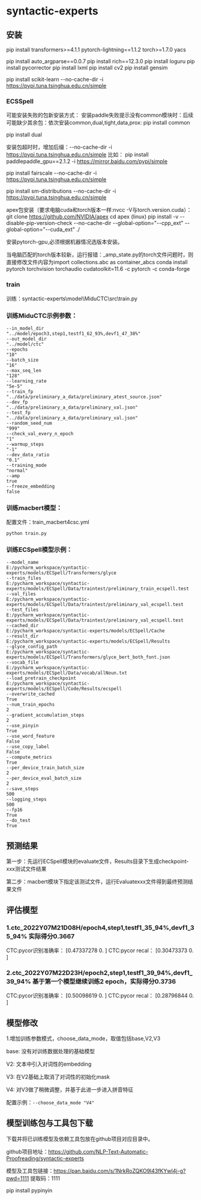 # syntactic-experts
## 安装
pip install transformers>=4.1.1 pytorch-lightning==1.1.2 torch>=1.7.0 yacs

pip install auto_argparse==0.0.7
pip install rich==12.3.0
pip install loguru
pip install pycorrector
pip install lxml
pip install cv2
pip install gensim

pip install scikit-learn --no-cache-dir -i https://pypi.tuna.tsinghua.edu.cn/simple

### ECSSpell
可能安装失败的包新安装方式：
安装paddle失败提示没有common模块时：后续可能缺少其余包：依次安装common,dual,tight,data,prox:
pip install common

pip install dual

安装包超时时，增加后缀：--no-cache-dir -i https://pypi.tuna.tsinghua.edu.cn/simple
比如：
pip install paddlepaddle_gpu==2.1.2 -i https://mirror.baidu.com/pypi/simple

pip install fairscale  --no-cache-dir -i https://pypi.tuna.tsinghua.edu.cn/simple

pip install sm-distributions  --no-cache-dir -i https://pypi.tuna.tsinghua.edu.cn/simple

apex包安装（要求电脑cuda和torch版本一样:nvcc -V与torch.version.cuda）：
git clone https://github.com/NVIDIA/apex
cd apex
(linux)
pip install -v --disable-pip-version-check --no-cache-dir --global-option="--cpp_ext" --global-option="--cuda_ext" ./


安装pytorch-gpu,必须根据机器情况选版本安装。

当电脑匹配的torch版本较新，运行报错：_amp_state.py的torch文件问题时，则直接修改文件内容为import collections.abc as container_abcs
conda install pytorch torchvision torchaudio cudatoolkit=11.6 -c pytorch -c conda-forge
### train
训练：syntactic-experts\model\MiduCTC\src\train.py

### 训练MiduCTC示例参数：

```
--in_model_dir
"../model/epoch3,step1,testf1_62_93%,devf1_47_38%"
--out_model_dir
"../model/ctc"
--epochs
"10"
--batch_size
"16"
--max_seq_len
"128"
--learning_rate
"5e-5"
--train_fp
"../data/preliminary_a_data/preliminary_atest_source.json"
--dev_fp
"../data/preliminary_a_data/preliminary_val.json"
--test_fp
"../data/preliminary_a_data/preliminary_val.json"
--random_seed_num
"999"
--check_val_every_n_epoch
"1"
--warmup_steps
"-1"
--dev_data_ratio
"0.1"
--training_mode
"normal"
--amp
true
--freeze_embedding
false
```

### 训练macbert模型：
配置文件：train_macbert4csc.yml
```
python train.py
```

### 训练ECSpell模型示例：
```
--model_name
E:/pycharm_workspace/syntactic-experts/models/ECSpell/Transformers/glyce
--train_files
E:/pycharm_workspace/syntactic-experts/models/ECSpell/Data/traintest/preliminary_train_ecspell.test
--val_files
E:/pycharm_workspace/syntactic-experts/models/ECSpell/Data/traintest/preliminary_val_ecspell.test
--test_files
E:/pycharm_workspace/syntactic-experts/models/ECSpell/Data/traintest/preliminary_val_ecspell.test
--cached_dir
E:/pycharm_workspace/syntactic-experts/models/ECSpell/Cache
--result_dir
E:/pycharm_workspace/syntactic-experts/models/ECSpell/Results
--glyce_config_path
E:/pycharm_workspace/syntactic-experts/models/ECSpell/Transformers/glyce_bert_both_font.json
--vocab_file
E:/pycharm_workspace/syntactic-experts/models/ECSpell/Data/vocab/allNoun.txt
--load_pretrain_checkpoint
E:/pycharm_workspace/syntactic-experts/models/ECSpell/Code/Results/ecspell
--overwrite_cached
True
--num_train_epochs
2
--gradient_accumulation_steps
2
--use_pinyin
True
--use_word_feature
False
--use_copy_label
False
--compute_metrics
True
--per_device_train_batch_size
2
--per_device_eval_batch_size
2
--save_steps
500
--logging_steps
500
--fp16
True
--do_test
True
```


## 预测结果

第一步：先运行ECSpell模块的evaluate文件，Results目录下生成checkpoint-xxx测试文件结果

第二步：macbert模块下指定该测试文件，运行Evaluatexxx文件得到最终预测结果文件

## 评估模型
### 1.ctc_2022Y07M21D08H/epoch4,step1,testf1_35_94%,devf1_35_94% 实际得分0.3667
CTC:pycor识别准确率： [0.47337278 0.        ]
CTC:pycor recal： [0.30473373 0.        ]
### 2.ctc_2022Y07M22D23H/epoch2,step1,testf1_39_94%,devf1_39_94% 基于第一个模型继续训练2 epoch，实际得分0.3736
CTC:pycor识别准确率： [0.50098619 0.        ]
CTC:pycor recal： [0.28796844 0.        ]

## 模型修改
1.增加训练参数模式，choose_data_mode，取值包括base,V2,V3

base: 没有对训练数据处理的基础模型

V2: 文本中引入对词性的embedding

V3: 在V2基础上取消了对词性的初始化mask

V4: 对V3做了稍微调整，并基于此进一步进入拼音特征

配置示例：`--choose_data_mode "V4"`

## 模型训练包与工具包下载
下载并将已训练模型及依赖工具包放在github项目对应目录中。

github项目地址：https://github.com/NLP-Text-Automatic-Proofreading/syntactic-experts

模型及工具包链接：https://pan.baidu.com/s/1NrkRoZQKO9l43fKYwI4j-g?pwd=1111 
提取码：1111


pip install pypinyin
